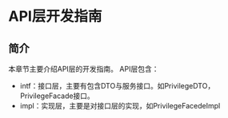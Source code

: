 # API层开发指南

## 简介

本章节主要介绍API层的开发指南。 API层包含：

* intf：接口层，主要有包含DTO与服务接口。如PrivilegeDTO，PrivilegeFacade接口。
* impl：实现层，主要是对接口层的实现，如PrivilegeFacedeImpl

